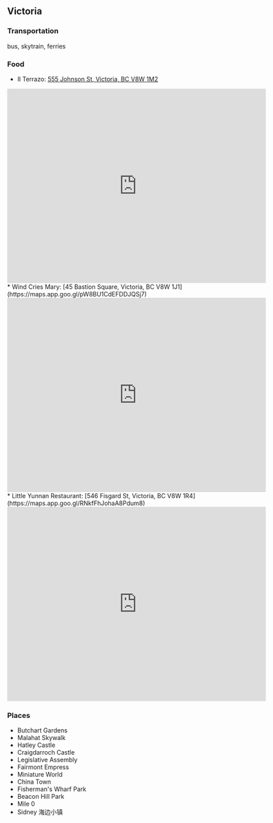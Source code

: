## Victoria

### Transportation

bus, skytrain, ferries

### Food

* II Terrazo: [555 Johnson St, Victoria, BC V8W 1M2](https://maps.app.goo.gl/Ah29FGYg2j1jxS1v7)
<iframe src="https://www.google.com/maps/embed?pb=!1m18!1m12!1m3!1d2647.5175659508077!2d-123.37201492369398!3d48.42740557127697!2m3!1f0!2f0!3f0!3m2!1i1024!2i768!4f13.1!3m3!1m2!1s0x548f7484b521116f%3A0x95f38b1d739c9256!2sII%20Terrazzo!5e0!3m2!1sen!2sca!4v1702873832527!5m2!1sen!2sca" width="600" height="450" style="border:0;" allowfullscreen="" loading="lazy" referrerpolicy="no-referrer-when-downgrade"></iframe>
* Wind Cries Mary: [45 Bastion Square, Victoria, BC V8W 1J1](https://maps.app.goo.gl/pW8BU1CdEFDDJQSj7)
<iframe src="https://www.google.com/maps/embed?pb=!1m18!1m12!1m3!1d2647.6066114000405!2d-123.37116252369405!3d48.425696271276706!2m3!1f0!2f0!3f0!3m2!1i1024!2i768!4f13.1!3m3!1m2!1s0x548f75712d77759b%3A0xee151cc99cdd2413!2sWind%20Cries%20Mary!5e0!3m2!1sen!2sca!4v1702873867277!5m2!1sen!2sca" width="600" height="450" style="border:0;" allowfullscreen="" loading="lazy" referrerpolicy="no-referrer-when-downgrade"></iframe>
* Little Yunnan Restaurant: [546 Fisgard St, Victoria, BC V8W 1R4](https://maps.app.goo.gl/RNkfFhJohaA8Pdum8)
<iframe src="https://www.google.com/maps/embed?pb=!1m18!1m12!1m3!1d2647.409346484765!2d-123.37047132369395!3d48.42948287127718!2m3!1f0!2f0!3f0!3m2!1i1024!2i768!4f13.1!3m3!1m2!1s0x548f74836409e507%3A0x93f8027795c2ef17!2sLittle%20Yunnan%20Restaurant!5e0!3m2!1sen!2sca!4v1702873895942!5m2!1sen!2sca" width="600" height="450" style="border:0;" allowfullscreen="" loading="lazy" referrerpolicy="no-referrer-when-downgrade"></iframe>

### Places

* Butchart Gardens
* Malahat Skywalk
* Hatley Castle
* Craigdarroch Castle
* Legislative Assembly
* Fairmont Empress
* Miniature World
* China Town
* Fisherman's Wharf Park
* Beacon Hill Park
* Mile 0
* Sidney 海边小镇

&nbsp;
